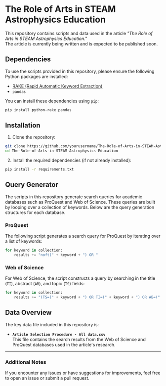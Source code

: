 
# The Role of Arts in STEAM Astrophysics Education

This repository contains scripts and data used in the article *"The Role of Arts in STEAM Astrophysics Education."*  
The article is currently being written and is expected to be published soon.

## Dependencies

To use the scripts provided in this repository, please ensure the following Python packages are installed:

- [RAKE (Rapid Automatic Keyword Extraction)](https://github.com/fabianvf/python-rake)
- `pandas`

You can install these dependencies using `pip`:

```bash
pip install python-rake pandas
```

## Installation

1. Clone the repository:

```bash
git clone https://github.com/yourusername/The-Role-of-Arts-in-STEAM-Astrophysics-Education.git
cd The-Role-of-Arts-in-STEAM-Astrophysics-Education
```

2. Install the required dependencies (if not already installed):

```bash
pip install -r requirements.txt
```

## Query Generator

The scripts in this repository generate search queries for academic databases such as ProQuest and Web of Science. These queries are built by looping over a collection of keywords. Below are the query generation structures for each database.

### ProQuest

The following script generates a search query for ProQuest by iterating over a list of keywords:

```python
for keyword in collection:
    results += "noft(" + keyword + ") OR "
```

### Web of Science

For Web of Science, the script constructs a query by searching in the title (`TI`), abstract (`AB`), and topic (`TS`) fields:

```python
for keyword in collection:
    results += "(TS=(" + keyword + ") OR TI=(" + keyword + ") OR AB=(" + keyword + ")) OR "
```

## Data Overview

The key data file included in this repository is:

- **`Article Selection Procedure - All data.csv`**  
  This file contains the search results from the Web of Science and ProQuest databases used in the article's research.

---

### Additional Notes

If you encounter any issues or have suggestions for improvements, feel free to open an issue or submit a pull request.
